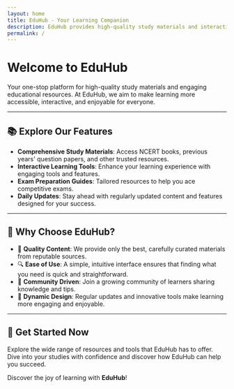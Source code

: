 ```yaml
---
layout: home
title: EduHub - Your Learning Companion
description: EduHub provides high-quality study materials and interactive tools for NEET, JEE, and other competitive exams. Discover the joy of learning today!
permalink: /
---
```


# Welcome to EduHub  

Your one-stop platform for high-quality study materials and engaging educational resources. At EduHub, we aim to make learning more accessible, interactive, and enjoyable for everyone.  

---

## 📚 Explore Our Features  

- **Comprehensive Study Materials**: Access NCERT books, previous years' question papers, and other trusted resources.  
- **Interactive Learning Tools**: Enhance your learning experience with engaging tools and features.  
- **Exam Preparation Guides**: Tailored resources to help you ace competitive exams.  
- **Daily Updates**: Stay ahead with regularly updated content and features designed for your success.  

---

## 🎯 Why Choose EduHub?  

- 🧠 **Quality Content**: We provide only the best, carefully curated materials from reputable sources.  
- 🔍 **Ease of Use**: A simple, intuitive interface ensures that finding what you need is quick and straightforward.  
- 👥 **Community Driven**: Join a growing community of learners sharing knowledge and tips.  
- 🎨 **Dynamic Design**: Regular updates and innovative tools make learning more engaging and enjoyable.  

---

## 🚀 Get Started Now  

Explore the wide range of resources and tools that EduHub has to offer. Dive into your studies with confidence and discover how EduHub can help you succeed.  

Discover the joy of learning with **EduHub**!  
